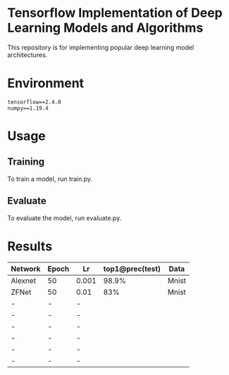 # Tensorflow Implementation of Deep Learning Models and Algorithms
This repository is for implementing popular deep learning model architectures.

# Environment

    tensorflow==2.4.0
    numpy==1.19.4

# Usage
## Training
To train a model, run train.py.

## Evaluate
To evaluate the model, run evaluate.py.

# Results
|Network|Epoch|Lr|top1@prec(test)|Data|
|------|---|---|----|------|
|Alexnet|50|0.001|98.9%|Mnist|
|ZFNet|50|0.01|83%|Mnist|
|-|-|-|
|-|-|-|
|-|-|-|
|-|-|-|
|-|-|-|
|-|-|-|

